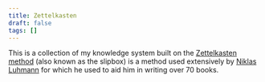 ```yaml
---
title: Zettelkasten
draft: false
tags: []
---
```

This is a collection of my knowledge system built on the [Zettelkasten method](https://Zettelkasten.de/) (also known as the slipbox) is a method used extensively by [Niklas Luhmann](https://en.wikipedia.org/wiki/Niklas_Luhmann) for which he used to aid him in writing over 70 books.
